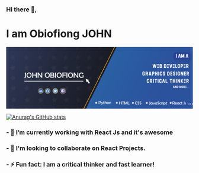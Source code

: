 ### Hi there 👋, 
# I am Obiofiong JOHN

<img
  align="center"
  src="https://github.com/obiofiong/obiofiong/blob/main/John%20Header%201.jpg"
/>

[![Anurag's GitHub stats](https://github-readme-stats.vercel.app/api?username=obiofiong&count_private=true)](https://github.com/anuraghazra/github-readme-stats)


### - 🔭 I’m currently working with React Js and it's awesome
### - 🤔 I'm looking to collaborate on React Projects.
### - ⚡ Fun fact: I am a critical thinker and fast learner!
<!--
**obiofiong/obiofiong** is a ✨ _special_ ✨ repository because its `README.md` (this file) appears on your GitHub profile.

Here are some ideas to get you started:

<img
  align="center"
  src="https://github-readme-stats.vercel.app/api/?username=rebelchris&theme=dracula"
/>

- 🔭 I’m currently working on ...
- 🌱 I’m currently learning ...
- 👯 I’m looking to collaborate on ...
- 🤔 I’m looking for help with ...
- 💬 Ask me about ...
- 📫 How to reach me: ...
- 😄 Pronouns: ...
- ⚡ Fun fact: ...
-->
